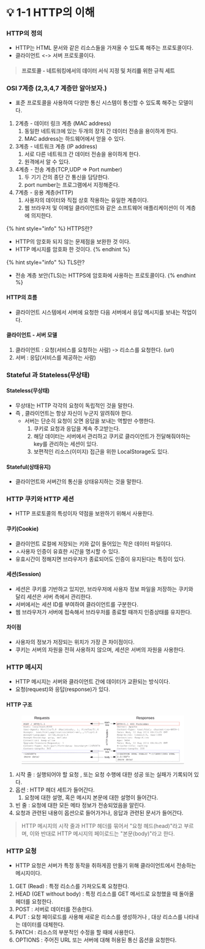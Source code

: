 # 💡 1-1 HTTP의 이해

### HTTP의 정의

* HTTP는 HTML 문서와 같은 리소스들을 가져올 수 있도록 해주는 프로토콜이다.
* 클라이언트 <-> 서버 프로토콜이다.

> #### 프로토콜 - 네트워킹에서의 데이터 서식 지정 및 처리를 위한 규칙 세트

### OSI 7계층 (2,3,4,7 계층만 알아보자.)

* 표준 프로토콜을 사용하여 다양한 통신 시스템이 통신할 수 있도록 해주는 모델이다.

1. 2계층 - 데이터 링크 계층 (MAC address)
   1. 동일한 네트워크에 있는 두개의 장치 간 데이터 전송을 용이하게 한다.
   2. MAC address는 하드웨어에서 얻을 수 있다.
2. 3계층 - 네트워크 계층 (IP address)
   1. 서로 다른 네트워크 간 데이터 전송을 용이하게 한다.
   2. 원격에서 알 수 있다.
3. 4계층 - 전송 계층(TCP,UDP => Port number)
   1. 두 기기 간의 종단 간 통신을 담당한다.
   2. port number는 프로그램에서 지정해준다.
4. 7계층 - 응용 계층(HTTP)
   1. 사용자의 데이터와 직접 상호 작용하는 유일한 계층이다.
   2. 웹 브라우저 및 이메일 클라이언트와 같은 소프트웨어 애플리케이션이 이 계층에 의지한다.

{% hint style="info" %}
HTTPS란?

* HTTP의 암호화 되지 않는 문제점을 보완한 것 이다.
* HTTP 메시지를 암호화 한 것이다.
{% endhint %}

{% hint style="info" %}
TLS란?

* 전송 계층 보안(TLS)는 HTTPS에 암호화에 사용하는 프로토콜이다.
{% endhint %}

#### HTTP의 흐름

* 클라이언트 시스템에서 서버에 요청한 다음 서버에서 응답 메시지를 보내는 작업이다.

#### 클라이언트 - 서버 모델

1. &#x20;클라이언트 : 요청(서비스를 요청하는 사람) -> 리소스를 요청한다. (url)
2. 서버 : 응답(서비스를 제공하는 사람)&#x20;



### Stateful 과 Stateless(무상태)

#### Stateless(무상태)

* 무상태는 HTTP 각각의 요청이 독립적인 것을 말한다.
* 즉 , 클라이언트는 항상 자신이 누군지 알려줘야 한다.
  * 서버는 단순히 요청이 오면 응답을 보내는 역할만 수행한다.
    1. 쿠키로 요청과 응답을 계속 주고받는다.
    2. 해당 데이터는 서버에서 관리하고 쿠키로 클라이언트가 전달해줘야하는 key를 관리하는 세션이 있다.
    3. 보편적인 리소스(이미지) 접근을 위한 LocalStorage도 있다.

#### Stateful(상태유지)

* 클라이언트와 서버간의 통신을 상태유지하는 것을 말한다.

### HTTP 쿠키와 HTTP 세션

* HTTP 프로토콜의 특성이자 약점을 보완하기 위해서 사용한다.

#### 쿠키(Cookie)

* 클라이언트 로컬에 저장되는 키와 값이 들어있는 작은 데이터 파일이다.
* ㅅ사용자 인증이 유효한 시간을 명시할 수 있다.
* 유효시간이 정해지면 브라우저가 종료되어도 인증이 유지된다는 특징이 있다.

#### 세션(Session)

* 세션은 쿠키를 기반하고 있지만, 브라우저에 사용자 정보 파일을 저장하는 쿠키와 달리 세션은 서버 측에서 관리한다.
* 서버에서는 세션 ID를 부여하여 클라이언트를 구분한다.
* 웹 브라우저가 서버에 접속해서 브라우저를 종료할 때까지 인증상태를 유지한다.

#### 차이점

* 사용자의 정보가 저장되는 위치가 가장 큰 차이점이다.
* 쿠키는 서버의 자원을 전혀 사용하지 않으며, 세션은 서버의 자원을 사용한다.

### HTTP 메시지

* HTTP 메시지는 서버와 클라이언트 간에 데이터가 교환되는 방식이다.
* 요청(request)와 응답(response)가 있다.

#### HTTP 구조

<figure><img src="../.gitbook/assets/image (2) (1).png" alt=""><figcaption></figcaption></figure>

1. 시작 줄 : 실행되어야 할 요청 , 또는 요청 수행에 대한 성공 또는 실패가 기록되어 있다.
2. 옵션 : HTTP 헤더 세트가 들어간다.&#x20;
   1. 요청에 대한 설명, 혹은 메시지 본문에 대한 설명이 들어간다.
3. 빈 줄 : 요청에 대한 모든 메타 정보가 전송되었음을 알린다.
4. 요청과 관련된 내용이 옵션으로 들어가거나, 응답과 관련된 문서가 들어간다.

> HTTP 메시지의 시작 줄과 HTTP 헤더를 묶어서 "요청 헤드(head)"라고 부르며, 이와 반대로 HTTP 메시지의 페이로드는 "본문(body)"라고 한다.

### HTTP 요청

* HTTP 요청은 서버가 특정 동작을 취하게끔 만들기 위해 클라이언트에서 전송하는 메시지이다.

1. GET (Read) : 특정 리소스를 가져오도록 요청한다.
2. HEAD (GET without body) : 특정 리소스를 GET 메서드로 요청했을 때 돌아올 헤더를 요청한다.
3. POST : 서버로 데이터를 전송한다.
4. PUT : 요청 페이로드를 사용해 새로운 리소스를 생성하거나 , 대상 리소스를 나타내는 데이터를 대체한다.
5. PATCH : 리소스의 부분적인 수정을 할 때에 사용한다.
6. OPTIONS : 주어진 URL 또는 서버에 대해 허용된 통신 옵션을 요청한다.
